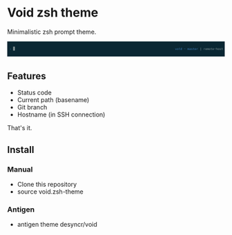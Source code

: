 # Void zsh theme

Minimalistic zsh prompt theme.

![void](screenshot.png)

## Features

  - Status code
  - Current path (basename)
  - Git branch
  - Hostname (in SSH connection)

That's it.

## Install

### Manual

- Clone this repository
- source void.zsh-theme

### Antigen

- antigen theme desyncr/void

